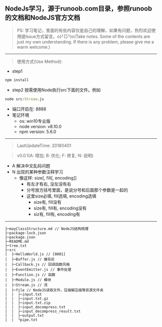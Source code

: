 ## NodeJs学习，源于runoob.com目录，参照runoob的文档和NodeJS官方文档
> PS: 学习笔记，里面的有些内容仅是自己的理解，如果有问题，热烈欢迎使用提Issue方式留言。o(╯□╰)o(Take notes. Some of the contents are just my own understanding. If there is any problem, please give me a warm welcome.)

****

> 使用方式(Use Method):

+ step1
```cmd
npm install
```

+ step2 按需使用Node执行src下面的文件。例如
```cmd
node src/Stream.js
```
+ 端口开启在: 8888
+ 笔记环境
  + os: win10专业版
  + node version: v8.10.0
  + npm version: 5.6.0

****

> LastUpdateTime: 20180401

> v0.0.1(A: 增加; B: 优化; F: 修复; N: 说明)
  + A 解决中文乱码问题
  + N 出现的某种参数注释学习
    + 像这样: size[, fill[, encoding]]
      + 有左才有右, 没左没有右
      + 分号放方括号里面，是说分号和后面那个参数是一起的
      + 这里size必填, fill选填, encoding选填
        + size有, fill没有
        + size有, fill有, encoding没有
        + siz有, fill有, encoding有


****
```
├─mayClassStructure.md // NodeJS结构梳理
├─package-lock.json 
├─package.json
├─README.md
├─tree.txt
├─src
|  ├─HelloWorld.js // [0001]
|  ├─Buffer.js // 缓存区
|  ├─Callback.js // 回调函数风格
|  ├─EventEmitter.js // 事件处理
|  ├─Function.js // 函数
|  ├─Module.js // 模块
|  ├─Stream.js // 流
|  ├─file // NodeJS读取文件，压缩解压缩等资源文件夹
|  |  ├─input.txt
|  |  ├─input.txt.gz
|  |  ├─input.txt.zip
|  |  ├─input_decompress.txt
|  |  ├─input_decompress_result.txt
|  |  ├─output.txt
|  |  └pipe.txt
```